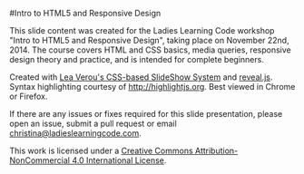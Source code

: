 #Intro to HTML5 and Responsive Design

This slide content was created for the Ladies Learning Code workshop "Intro to HTML5 and Responsive Design", taking place on November 22nd, 2014. The course covers HTML and CSS basics, media queries, responsive design theory and practice, and is intended for complete beginners.

<!-- ##NOTE for attendees of Emily's October 25th, 2014 workshop: 

###Mobile Navigation:

Unfortunately I ran out of time and can't make the mobile nav slides right now, but check out this great post on how to make various kinds of responsive mobile navs: [css-tricks.com/responsive-menu-concepts](http://css-tricks.com/responsive-menu-concepts)

You can do any of the ones that say "no javascript required" (or try the Javascript one(s) as a next step if you're feeling adventurous! -->

Created with <a href="https://github.com/LeaVerou/csss/sample-slideshow.html">Lea Verou's CSS-based SlideShow System</a> and <a href="http://lab.hakim.se/reveal-js/">reveal.js</a>. Syntax highlighting courtesy of http://highlightjs.org. Best viewed in Chrome or Firefox.

If there are any issues or fixes required for this slide presentation, please open an issue, submit a pull request or email [christina@ladieslearningcode.com](mailto:christina@ladieslearningcode.com).

This work is licensed under a <a rel="license" href="http://creativecommons.org/licenses/by-nc/4.0/">Creative Commons Attribution-NonCommercial 4.0 International License</a>.
